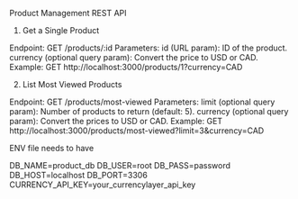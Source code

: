 Product Management REST API


1) Get a Single Product


Endpoint: GET /products/:id
Parameters:
id (URL param): ID of the product.
currency (optional query param): Convert the price to USD or CAD.
Example:
GET http://localhost:3000/products/1?currency=CAD


2) List Most Viewed Products

Endpoint: GET /products/most-viewed
Parameters:
limit (optional query param): Number of products to return (default: 5).
currency (optional query param): Convert the prices to USD or CAD.
Example:
GET http://localhost:3000/products/most-viewed?limit=3&currency=CAD


ENV file needs to have

DB_NAME=product_db
DB_USER=root
DB_PASS=password
DB_HOST=localhost
DB_PORT=3306
CURRENCY_API_KEY=your_currencylayer_api_key


